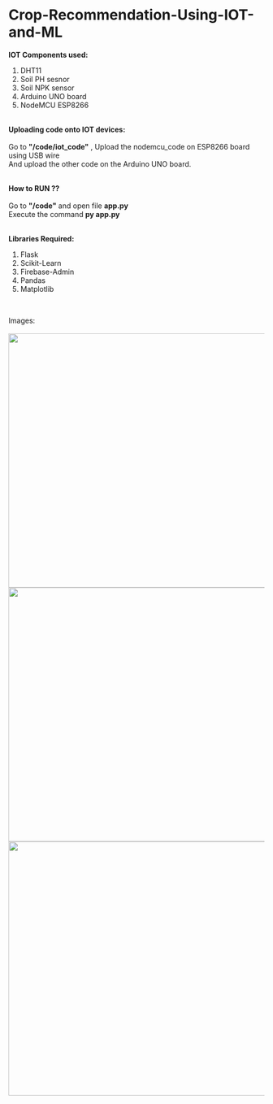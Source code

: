 # Crop-Recommendation-Using-IOT-and-ML
<b>IOT Components used:</b><br>
<ol><li>DHT11</i>
<li>Soil PH sesnor</li>
<li>Soil NPK sensor</li>
<li>Arduino UNO board</li>
<li>NodeMCU ESP8266</li></ol>

<br><b>Uploading code onto IOT devices:</b><br><br>
Go to <b>"/code/iot_code"</b> , Upload the nodemcu_code on ESP8266 board using USB wire<br>
And upload the other code on the Arduino UNO board.
<br><br>

<b>How to RUN ??</b><br><br>
Go to <b>"/code"</b> and open file <b>app.py</b><br>
Execute the command <b>py app.py</b>

<br><b>Libraries Required:</b>
<ol>
<li>Flask</li>
<li>Scikit-Learn</li>
<li>Firebase-Admin</li>
<li>Pandas</li>
<li>Matplotlib </li>


</ol>
<br>

Images:<br><br>
<img src="https://user-images.githubusercontent.com/100827579/229976625-fcf8f2a8-5d6a-4b4d-ac1c-381eddb4fff4.png" height="500px" width="800"></img>
<img src="https://user-images.githubusercontent.com/100827579/229976912-d80f8484-c2a1-433c-949a-d58886269f74.png" height="500px" width="1080"></img>
<img src="https://user-images.githubusercontent.com/100827579/229978541-4504e84a-bead-4306-be1b-2ae494e18d52.png" height="500px" width="1080"></img>





